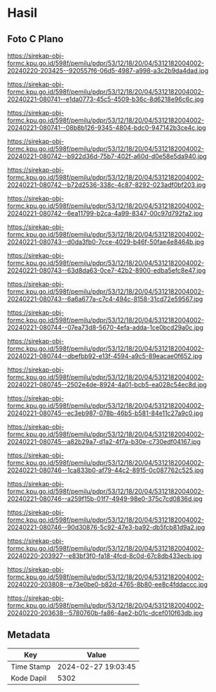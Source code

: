 # Hasil

## Foto C Plano

https://sirekap-obj-formc.kpu.go.id/598f/pemilu/pdpr/53/12/18/20/04/5312182004002-20240220-203425--920557f6-06d5-4987-a998-a3c2b9da4dad.jpg

https://sirekap-obj-formc.kpu.go.id/598f/pemilu/pdpr/53/12/18/20/04/5312182004002-20240221-080741--e1da0773-45c5-4509-b36c-8d6218e96c6c.jpg

https://sirekap-obj-formc.kpu.go.id/598f/pemilu/pdpr/53/12/18/20/04/5312182004002-20240221-080741--08b8b126-9345-4804-bdc0-947142b3ce4c.jpg

https://sirekap-obj-formc.kpu.go.id/598f/pemilu/pdpr/53/12/18/20/04/5312182004002-20240221-080742--b922d36d-75b7-402f-a60d-d0e58e5da940.jpg

https://sirekap-obj-formc.kpu.go.id/598f/pemilu/pdpr/53/12/18/20/04/5312182004002-20240221-080742--b72d2536-338c-4c87-8292-023adf0bf203.jpg

https://sirekap-obj-formc.kpu.go.id/598f/pemilu/pdpr/53/12/18/20/04/5312182004002-20240221-080742--6ea11799-b2ca-4a99-8347-00c97d792fa2.jpg

https://sirekap-obj-formc.kpu.go.id/598f/pemilu/pdpr/53/12/18/20/04/5312182004002-20240221-080743--d0da3fb0-7cce-4029-b46f-50fae4e8464b.jpg

https://sirekap-obj-formc.kpu.go.id/598f/pemilu/pdpr/53/12/18/20/04/5312182004002-20240221-080743--63d8da63-0ce7-42b2-8900-edba5efc8e47.jpg

https://sirekap-obj-formc.kpu.go.id/598f/pemilu/pdpr/53/12/18/20/04/5312182004002-20240221-080743--6a6a677a-c7c4-494c-8158-31cd72e59567.jpg

https://sirekap-obj-formc.kpu.go.id/598f/pemilu/pdpr/53/12/18/20/04/5312182004002-20240221-080744--07ea73d8-5670-4efa-adda-1ce0bcd29a0c.jpg

https://sirekap-obj-formc.kpu.go.id/598f/pemilu/pdpr/53/12/18/20/04/5312182004002-20240221-080744--dbefbb92-e13f-4594-a9c5-89eacae0f652.jpg

https://sirekap-obj-formc.kpu.go.id/598f/pemilu/pdpr/53/12/18/20/04/5312182004002-20240221-080745--2502e4de-8924-4a01-bcb5-ea028c54ec8d.jpg

https://sirekap-obj-formc.kpu.go.id/598f/pemilu/pdpr/53/12/18/20/04/5312182004002-20240221-080745--ec3eb987-078b-46b5-b581-84e11c27a9c0.jpg

https://sirekap-obj-formc.kpu.go.id/598f/pemilu/pdpr/53/12/18/20/04/5312182004002-20240221-080745--a82b29a7-d1a2-4f7a-b30e-c730edf04167.jpg

https://sirekap-obj-formc.kpu.go.id/598f/pemilu/pdpr/53/12/18/20/04/5312182004002-20240221-080746--1ca833b0-af79-44c2-8915-0c087762c525.jpg

https://sirekap-obj-formc.kpu.go.id/598f/pemilu/pdpr/53/12/18/20/04/5312182004002-20240221-080746--a259f15b-01f7-4949-98e0-375c7cd0836d.jpg

https://sirekap-obj-formc.kpu.go.id/598f/pemilu/pdpr/53/12/18/20/04/5312182004002-20240221-080746--90d30876-5c92-47e3-ba92-db5fcb81d9a2.jpg

https://sirekap-obj-formc.kpu.go.id/598f/pemilu/pdpr/53/12/18/20/04/5312182004002-20240220-203927--e83bf3f0-fa18-4fcd-8c0d-67c8db433ecb.jpg

https://sirekap-obj-formc.kpu.go.id/598f/pemilu/pdpr/53/12/18/20/04/5312182004002-20240220-203808--e73e0be0-b82d-4765-8b80-ee8c4fddaccc.jpg

https://sirekap-obj-formc.kpu.go.id/598f/pemilu/pdpr/53/12/18/20/04/5312182004002-20240220-203638--5780760b-fa86-4ae2-b01c-dcef010f63db.jpg


## Metadata

| Key        | Value               |
| ---------- | ------------------- |
| Time Stamp | 2024-02-27 19:03:45 |
| Kode Dapil | 5302                |



